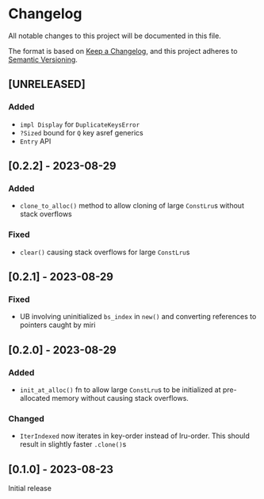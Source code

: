 # Changelog

All notable changes to this project will be documented in this file.

The format is based on [Keep a Changelog](https://keepachangelog.com/en/1.0.0/),
and this project adheres to [Semantic Versioning](https://semver.org/spec/v2.0.0.html).

## [UNRELEASED]

### Added

- `impl Display` for `DuplicateKeysError`
- `?Sized` bound for `Q` key asref generics
- `Entry` API

## [0.2.2] - 2023-08-29

### Added

- `clone_to_alloc()` method to allow cloning of large `ConstLru`s without stack overflows

### Fixed

- `clear()` causing stack overflows for large `ConstLru`s

## [0.2.1] - 2023-08-29

### Fixed

- UB involving uninitialized `bs_index` in `new()` and converting references to pointers caught by miri

## [0.2.0] - 2023-08-29

### Added

- `init_at_alloc()` fn to allow large `ConstLru`s to be initialized at pre-allocated memory without causing stack overflows.

### Changed

- `IterIndexed` now iterates in key-order instead of lru-order. This should result in slightly faster `.clone()`s

## [0.1.0] - 2023-08-23

Initial release
